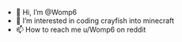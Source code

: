 - 👋 Hi, I’m @Womp6
- 👀 I’m interested in coding crayfish into minecraft
- 📫 How to reach me u/Womp6 on reddit

<!---
Womp6/Womp6 is a ✨ special ✨ repository because its `README.md` (this file) appears on your GitHub profile.
You can click the Preview link to take a look at your changes.
--->
